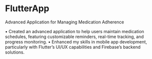 # FlutterApp
Advanced Application for Managing Medication Adherence


•	Created an advanced application to help users maintain medication schedules, featuring customizable reminders, real-time tracking, and progress monitoring.
•	Enhanced my skills in mobile app development, particularly with Flutter’s UI/UX capabilities and Firebase’s backend solutions.
